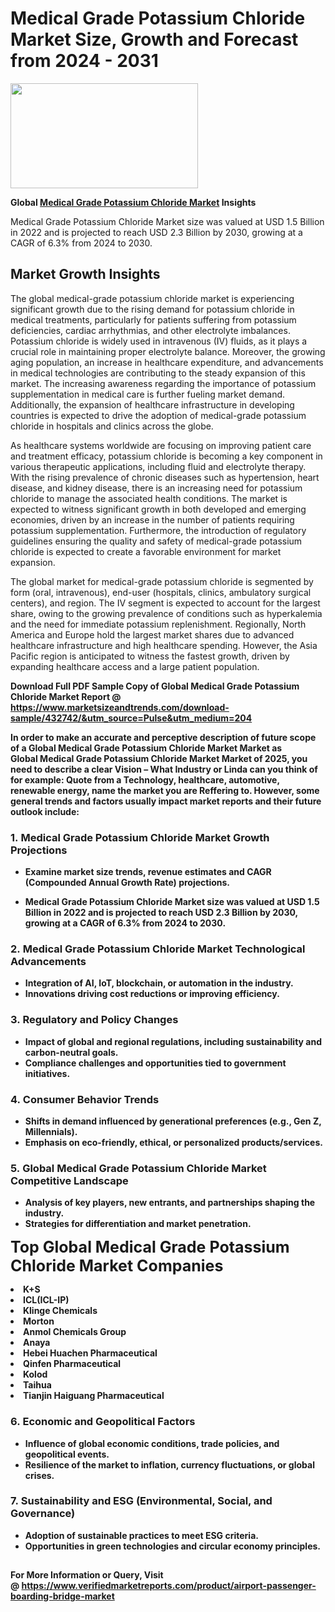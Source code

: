 <H1>Medical Grade Potassium Chloride Market Size, Growth and Forecast from 2024 - 2031</H1><img class="aligncenter size-medium wp-image-584254" src="https://thirdeyenews.in/wp-content/uploads/2024/09/Global-Market-Research-300x168.jpeg" alt="" width="300" height="168" /><p><strong>Global&nbsp;<a href="https://www.marketsizeandtrends.com/download-sample/432742/&amp;utm_source=Pulse&amp;utm_medium=204">Medical Grade Potassium Chloride Market</a> Insights</strong></p><p>Medical Grade Potassium Chloride Market size was valued at USD 1.5 Billion in 2022 and is projected to reach USD 2.3 Billion by 2030, growing at a CAGR of 6.3% from 2024 to 2030.</p><p><h2>Market Growth Insights</h2> <p>The global medical-grade potassium chloride market is experiencing significant growth due to the rising demand for potassium chloride in medical treatments, particularly for patients suffering from potassium deficiencies, cardiac arrhythmias, and other electrolyte imbalances. Potassium chloride is widely used in intravenous (IV) fluids, as it plays a crucial role in maintaining proper electrolyte balance. Moreover, the growing aging population, an increase in healthcare expenditure, and advancements in medical technologies are contributing to the steady expansion of this market. The increasing awareness regarding the importance of potassium supplementation in medical care is further fueling market demand. Additionally, the expansion of healthcare infrastructure in developing countries is expected to drive the adoption of medical-grade potassium chloride in hospitals and clinics across the globe.</p> <p><strong></strong></p> <p>As healthcare systems worldwide are focusing on improving patient care and treatment efficacy, potassium chloride is becoming a key component in various therapeutic applications, including fluid and electrolyte therapy. With the rising prevalence of chronic diseases such as hypertension, heart disease, and kidney disease, there is an increasing need for potassium chloride to manage the associated health conditions. The market is expected to witness significant growth in both developed and emerging economies, driven by an increase in the number of patients requiring potassium supplementation. Furthermore, the introduction of regulatory guidelines ensuring the quality and safety of medical-grade potassium chloride is expected to create a favorable environment for market expansion.</p> <p>The global market for medical-grade potassium chloride is segmented by form (oral, intravenous), end-user (hospitals, clinics, ambulatory surgical centers), and region. The IV segment is expected to account for the largest share, owing to the growing prevalence of conditions such as hyperkalemia and the need for immediate potassium replenishment. Regionally, North America and Europe hold the largest market shares due to advanced healthcare infrastructure and high healthcare spending. However, the Asia Pacific region is anticipated to witness the fastest growth, driven by expanding healthcare access and a large patient population.</p> <p><strong></p><p><span class=""><strong>Download Full PDF Sample Copy of Global Medical Grade Potassium Chloride Market Report</strong> @ <a href="https://www.marketsizeandtrends.com/download-sample/432742/&amp;utm_source=Pulse&amp;utm_medium=204" target="_blank">https://www.marketsizeandtrends.com/download-sample/432742/&amp;utm_source=Pulse&amp;utm_medium=204</a></span></p><p>In order to make an accurate and perceptive description of future scope of a Global&nbsp;Medical Grade Potassium Chloride Market Market as Global&nbsp;Medical Grade Potassium Chloride Market Market of 2025, you need to describe a clear Vision &ndash; What Industry or Linda can you think of for example: Quote from a Technology, healthcare, automotive, renewable energy, name the market you are Reffering to. However, some general trends and factors usually impact market reports and their future outlook include:</p><h3>1.&nbsp;<strong>Medical Grade Potassium Chloride Market Growth Projections</strong></h3><ul><li>Examine market size trends, revenue estimates and CAGR (Compounded Annual Growth Rate) projections.</li><li><p>Medical Grade Potassium Chloride Market size was valued at USD 1.5 Billion in 2022 and is projected to reach USD 2.3 Billion by 2030, growing at a CAGR of 6.3% from 2024 to 2030.</p></li></ul><h3>2.&nbsp;<strong>Medical Grade Potassium Chloride Market Technological Advancements</strong></h3><ul><li>Integration of AI, IoT, blockchain, or automation in the industry.</li><li>Innovations driving cost reductions or improving efficiency.</li></ul><h3>3.&nbsp;<strong>Regulatory and Policy Changes</strong></h3><ul><li>Impact of global and regional regulations, including sustainability and carbon-neutral goals.</li><li>Compliance challenges and opportunities tied to government initiatives.</li></ul><h3>4.&nbsp;<strong>Consumer Behavior Trends</strong></h3><ul><li>Shifts in demand influenced by generational preferences (e.g., Gen Z, Millennials).</li><li>Emphasis on eco-friendly, ethical, or personalized products/services.</li></ul><h3>5.&nbsp;<strong>Global Medical Grade Potassium Chloride Market Competitive Landscape</strong></h3><ul><li>Analysis of key players, new entrants, and partnerships shaping the industry.</li><li>Strategies for differentiation and market penetration.</li></ul><p data-pm-slice="1 1 []"><span style="color: inherit; font-family: inherit; font-size: 25px;">Top Global Medical Grade Potassium Chloride Market Companies</span></p><div class="" data-test-id=""><p><li>K+S</li><li> ICL(ICL-IP)</li><li> Klinge Chemicals</li><li> Morton</li><li> Anmol Chemicals Group</li><li> Anaya</li><li> Hebei Huachen Pharmaceutical</li><li> Qinfen Pharmaceutical</li><li> Kolod</li><li> Taihua</li><li> Tianjin Haiguang Pharmaceutical</li></p></div><h3>6.&nbsp;<strong>Economic and Geopolitical Factors</strong></h3><ul><li>Influence of global economic conditions, trade policies, and geopolitical events.</li><li>Resilience of the market to inflation, currency fluctuations, or global crises.</li></ul><h3>7.&nbsp;<strong>Sustainability and ESG (Environmental, Social, and Governance)</strong></h3><ul><li>Adoption of sustainable practices to meet ESG criteria.</li><li>Opportunities in green technologies and circular economy principles.</li></ul><h2><strong style="font-size: 14px;">For More Information or Query, Visit @&nbsp;</strong><a style="background-color: #ffffff; font-size: 14px;" href="https://www.marketsizeandtrends.com/report/medical-grade-potassium-chloride-market/" target="_blank">https://www.verifiedmarketreports.com/product/airport-passenger-boarding-bridge-market</a></h2>
